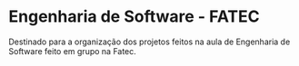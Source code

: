 # Engenharia de Software - FATEC
Destinado para a organização dos projetos feitos na aula de Engenharia de Software feito em grupo na Fatec.
